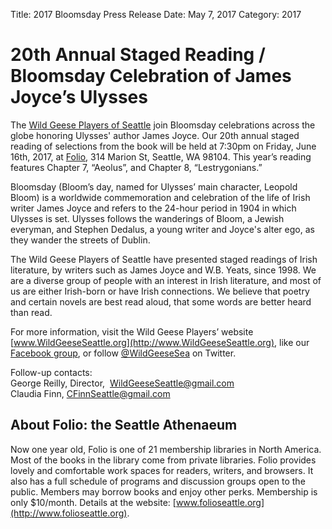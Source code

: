 Title: 2017 Bloomsday Press Release
Date: May 7, 2017
Category: 2017

# 20th Annual Staged Reading / Bloomsday Celebration of James Joyce’s Ulysses

The [Wild Geese Players of Seattle](http://www.wildgeeseseattle.org/index.html)
join Bloomsday celebrations across the globe honoring Ulysses' author James Joyce.
Our 20th annual staged reading of selections from the book will be held at
7:30pm on Friday, June 16th, 2017, at
[Folio](http://www.folioseattle.org/), 314 Marion St, Seattle, WA 98104.
This year’s reading features Chapter 7, “Aeolus”, and Chapter 8, “Lestrygonians.”

Bloomsday (Bloom’s day, named for Ulysses’ main character, Leopold Bloom)
is a worldwide commemoration and celebration of the life of Irish writer James Joyce
and refers to the 24-hour period in 1904 in which Ulysses is set.
Ulysses follows the wanderings of Bloom, a Jewish everyman,
and Stephen Dedalus, a young writer and Joyce's alter ego,
as they wander the streets of Dublin.

The Wild Geese Players of Seattle have presented staged readings of
Irish literature, by writers such as James Joyce and W.B. Yeats, since
1998. We are a diverse group of people with an interest in Irish
literature, and most of us are either Irish-born or have Irish
connections. We believe that poetry and certain novels are best read
aloud, that some words are better heard than read.

For more information, visit the Wild Geese Players’ website
[www.WildGeeseSeattle.org](http://www.WildGeeseSeattle.org), like our
[Facebook group](https://www.facebook.com/groups/51261017427/), or
follow [@WildGeeseSea](http://twitter.com/wildgeesesea) on Twitter.

Follow-up contacts: <br>
George Reilly, Director,  WildGeeseSeattle@gmail.com <br>
Claudia Finn, CFinnSeattle@gmail.com

## About Folio: the Seattle Athenaeum

Now one year old, Folio is one of 21 membership libraries in North
America. Most of the books in the library come from private libraries.
Folio provides lovely and comfortable work spaces for readers, writers,
and browsers. It also has a full schedule of programs and discussion
groups open to the public. Members may borrow books and enjoy other
perks. Membership is only \$10/month. Details at the website:
[www.folioseattle.org](http://www.folioseattle.org).
